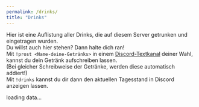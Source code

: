 ```yaml
---
permalink: /drinks/
title: "Drinks"
---
```


Hier ist eine Auflistung aller Drinks, die auf diesem Server getrunken und eingetragen wurden.  
Du willst auch hier stehen? Dann halte dich ran!  
Mit `!prost <Name-deine-Getränks>` in einem [Discord-Textkanal](./Discord.md) deiner Wahl, kannst du dein Getränk aufschreiben lassen.  
(Bei gleicher Schreibweise der Getränke, werden diese automatisch addiert!)  
Mit `!drinks` kannst du dir dann den aktuellen Tagesstand in Discord anzeigen lassen.  

<body onload="getDates()">
<p id="list">loading data...</p>

<script src="./../ownScripts/showDrinksFromApi.js"></script>
<style>
    .container{
        height: 200px;
        position: relative;
    }

    .dateSection{
        width: 70%;
        height: 300px;
        margin: 0;
        position: absolute;
        top: 50%;
        left: 50%;
        -ms-transform: translate(-50%, -50%);
        transform: translate(-50%, -50%);

        overflow-y: scroll;
        -ms-overflow-style: none;  /* IE and Edge */
        scrollbar-width: none;  /* Firefox */
    }

    .dateSection::-webkit-scrollbar {
        display: none;
    }

    .dateButton{
        width: 100%;
        height: 30px;

    }

    .tableOfHeaders {
        width: 100%;
        display: table;
        background-color: #eaeaea;
        color: #252a34;
        height: 30px;
    }

    .headerRow th{
        width: calc(100%/3);
        background-color: #eaeaea;
        color: #252a34;
        border-color: #eaeaea;
        display: table-cell;
        height: 30px;
    }

    .sectionForTable{
        width: 100%;
        overflow-y: scroll;
        height: 300px;
        -ms-overflow-style: none;  /* IE and Edge */
        scrollbar-width: none;  /* Firefox */
        display: block;
    }

    .sectionForTable::-webkit-scrollbar {
        display: none;
    }

    .tableOfPersons {
        width: 100%;
        display: table;
        border-left: 1px solid;
        border-right: 1px solid;
        background-color: #eaeaea;
    }

    .tableRowOfPersons th{
        width: calc(100%/3);
        background-color: #252a34;
        color: #eaeaea;
        display: table-cell;
    }
</style>
</body>